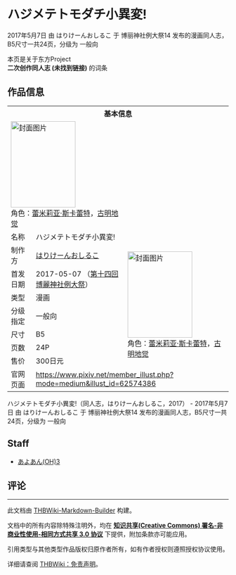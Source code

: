 # ハジメテトモダチ小異変!

<!-- source html: G:\repos\THBWiki-Markdown-Builder\THBWikiMarkdown\Temp\main\e\ee\ns0%3A%E3%83%8F%E3%82%B8%E3%83%A1%E3%83%86%E3%83%88%E3%83%A2%E3%83%80%E3%83%81%E5%B0%8F%E7%95%B0%E5%A4%89%21.html -->

2017年5月7日 由 はりけーんおしるこ 于 博丽神社例大祭14 发布的漫画同人志，B5尺寸一共24页，分级为 一般向

本页是关于东方Project  
 **二次创作同人志 (未找到链接)** 的词条
## 作品信息

<table><tbody><tr><th colspan="3">基本信息</th></tr><tr><td class="cover-artwork-mobile" colspan="2"><a href="./文件-ハジメテトモダチ小異変!封面.png.md" class="image" title="封面图片"><img alt="封面图片" src="https://upload.thwiki.cc/thumb/8/82/%E3%83%8F%E3%82%B8%E3%83%A1%E3%83%86%E3%83%88%E3%83%A2%E3%83%80%E3%83%81%E5%B0%8F%E7%95%B0%E5%A4%89%21%E5%B0%81%E9%9D%A2.png/147px-%E3%83%8F%E3%82%B8%E3%83%A1%E3%83%86%E3%83%88%E3%83%A2%E3%83%80%E3%83%81%E5%B0%8F%E7%95%B0%E5%A4%89%21%E5%B0%81%E9%9D%A2.png" decoding="async" loading="lazy" width="147" height="196" srcset="https://upload.thwiki.cc/thumb/8/82/%E3%83%8F%E3%82%B8%E3%83%A1%E3%83%86%E3%83%88%E3%83%A2%E3%83%80%E3%83%81%E5%B0%8F%E7%95%B0%E5%A4%89%21%E5%B0%81%E9%9D%A2.png/220px-%E3%83%8F%E3%82%B8%E3%83%A1%E3%83%86%E3%83%88%E3%83%A2%E3%83%80%E3%83%81%E5%B0%8F%E7%95%B0%E5%A4%89%21%E5%B0%81%E9%9D%A2.png 1.5x, https://upload.thwiki.cc/thumb/8/82/%E3%83%8F%E3%82%B8%E3%83%A1%E3%83%86%E3%83%88%E3%83%A2%E3%83%80%E3%83%81%E5%B0%8F%E7%95%B0%E5%A4%89%21%E5%B0%81%E9%9D%A2.png/293px-%E3%83%8F%E3%82%B8%E3%83%A1%E3%83%86%E3%83%88%E3%83%A2%E3%83%80%E3%83%81%E5%B0%8F%E7%95%B0%E5%A4%89%21%E5%B0%81%E9%9D%A2.png 2x" data-file-width="1007" data-file-height="1345"></a><div class="cover-char">角色：<a href="./蕾米莉亚·斯卡蕾特.md" title="蕾米莉亚·斯卡蕾特">蕾米莉亚·斯卡蕾特</a>，<a href="./古明地觉.md" title="古明地觉">古明地觉</a></div></td>
</tr><tr><td class="label">名称</td><td colspan="2"> ハジメテトモダチ小異変! </td></tr><tr><td class="label">制作方</td><td><a href="./はりけーんおしるこ.md" title="はりけーんおしるこ">はりけーんおしるこ</a></td><td class="cover-artwork" rowspan="7" style="min-width:196px;"><a href="./文件-ハジメテトモダチ小異変!封面.png.md" class="image" title="封面图片"><img alt="封面图片" src="https://upload.thwiki.cc/thumb/8/82/%E3%83%8F%E3%82%B8%E3%83%A1%E3%83%86%E3%83%88%E3%83%A2%E3%83%80%E3%83%81%E5%B0%8F%E7%95%B0%E5%A4%89%21%E5%B0%81%E9%9D%A2.png/147px-%E3%83%8F%E3%82%B8%E3%83%A1%E3%83%86%E3%83%88%E3%83%A2%E3%83%80%E3%83%81%E5%B0%8F%E7%95%B0%E5%A4%89%21%E5%B0%81%E9%9D%A2.png" decoding="async" loading="lazy" width="147" height="196" srcset="https://upload.thwiki.cc/thumb/8/82/%E3%83%8F%E3%82%B8%E3%83%A1%E3%83%86%E3%83%88%E3%83%A2%E3%83%80%E3%83%81%E5%B0%8F%E7%95%B0%E5%A4%89%21%E5%B0%81%E9%9D%A2.png/220px-%E3%83%8F%E3%82%B8%E3%83%A1%E3%83%86%E3%83%88%E3%83%A2%E3%83%80%E3%83%81%E5%B0%8F%E7%95%B0%E5%A4%89%21%E5%B0%81%E9%9D%A2.png 1.5x, https://upload.thwiki.cc/thumb/8/82/%E3%83%8F%E3%82%B8%E3%83%A1%E3%83%86%E3%83%88%E3%83%A2%E3%83%80%E3%83%81%E5%B0%8F%E7%95%B0%E5%A4%89%21%E5%B0%81%E9%9D%A2.png/293px-%E3%83%8F%E3%82%B8%E3%83%A1%E3%83%86%E3%83%88%E3%83%A2%E3%83%80%E3%83%81%E5%B0%8F%E7%95%B0%E5%A4%89%21%E5%B0%81%E9%9D%A2.png 2x" data-file-width="1007" data-file-height="1345"></a><div class="cover-char">角色：<a href="./蕾米莉亚·斯卡蕾特.md" title="蕾米莉亚·斯卡蕾特">蕾米莉亚·斯卡蕾特</a>，<a href="./古明地觉.md" title="古明地觉">古明地觉</a></div></td>
</tr><tr><td class="label">首发日期</td><td>2017-05-07&#160;（<a href="/展会作品列表?e=%E5%8D%9A%E4%B8%BD%E7%A5%9E%E7%A4%BE%E4%BE%8B%E5%A4%A7%E7%A5%AD%2314">第十四回 博麗神社例大祭</a>）</td></tr><tr><td class="label">类型</td><td>漫画</td></tr><tr><td class="label">分级指定</td><td>一般向</td></tr><tr><td class="label">尺寸</td><td>B5</td></tr><tr><td class="label">页数</td><td>24P</td></tr><tr><td class="label">售价</td><td>300日元</td></tr>
<tr><td class="label">官网页面</td><td colspan="2"><a rel="nofollow" class="external free" href="https://www.pixiv.net/member_illust.php?mode=medium&amp;illust_id=62574386">https://www.pixiv.net/member_illust.php?mode=medium&amp;illust_id=62574386</a></td></tr></tbody></table>

ハジメテトモダチ小異変!（同人志，はりけーんおしるこ，2017） - 2017年5月7日 由 はりけーんおしるこ 于 博丽神社例大祭14 发布的漫画同人志，B5尺寸一共24页，分级为 一般向
## Staff
- [あよあん(OH)3](./あよあん(OH)3.md)

## 评论




---

此文档由 [THBWiki-Markdown-Builder](https://github.com/Delsin-Yu/THBWiki-Markdown-Builder) 构建。

文档中的所有内容除特殊注明外，均在 [**知识共享(Creative Commons) 署名-非商业性使用-相同方式共享 3.0 协议**](https://creativecommons.org/licenses/by-sa/3.0/deed.zh-hans) 下提供，附加条款亦可能应用。

引用类型与其他类型作品版权归原作者所有，如有作者授权则遵照授权协议使用。

详细请查阅 [THBWiki：免责声明](https://thbwiki.cc/THBWiki:%E5%85%8D%E8%B4%A3%E5%A3%B0%E6%98%8E)。

